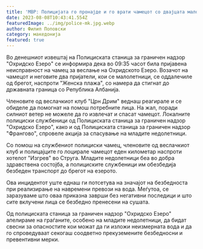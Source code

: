 ```yaml
---
title: 'МВР: Полицијата го пронајде и го врати чамецот со двајцата малолетници кој неконтролирано се оддалечил од брегот на Охридското Езеро - 08 АВГУСТ 2023'
date: 2023-08-08T10:43:41.554Z
featuredImage: ../img/police-mk.jpg.webp
author: Филип Поповски
category: македонија
featured: true
---
```

Во денешниот извештај на Полициската станица за граничен надзор "Охридско Езеро" се информира дека во 09:35 часот била пријавена неисправност на чамец за веслање на Охридското Езеро. Возачот на чамецот и неговите два пријатели, кои се малолетници, се оддалечиле од брегот, наспроти "Женска плажа", со намера да стигнат до државната граница со Република Албанија.

Членовите од веслачкиот клуб "Црн Дрим" веднаш реагирале и се обиделе да помогнат на помош потребните лица. На жал, поради силниот ветер не можеле да го извлечат и спасат чамецот. Локалните полициски службеници од Полициската станица за граничен надзор "Охридско Езеро", како и од Полициската станица за граничен надзор "Франгово", спровеле акција за спасување на младите недолетници.

Со помош на службениот полициски чамец, членовите од веслачкиот клуб и полицајците го лоцирале чамецот еден километар наспроти хотелот "Изгрев" во Струга. Младите недолетници беа во добра здравствена состојба, а полициските службеници им обезбедија безбеден транспорт до брегот на езерото.

Ова инцидентот уште еднаш ги потсетува на значајот на безбедноста при реализирање на навремени превози на вода. Меѓутоа, се заразуваме што оваа приказна заврши без негативни последици и што сите вклучени лица се безбедно пренесени на сушата.

Од полициската станица за граничен надзор "Охридско Езеро" апелираме на граѓаните, особено на младите недолетници, да бидат свесни за опасностите кои можат да ги изложи неизмерната вода и да го спроведуваат секогаш соодветно прекуземените безбедносни и превентивни мерки.
